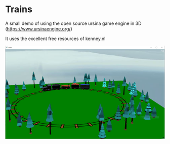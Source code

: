 # Trains
A small demo of using the open source ursina game engine in 3D (https://www.ursinaengine.org/)

It uses the excellent free resources of kenney.nl

![Screendump of trains in action](images/trainsdemo.png)